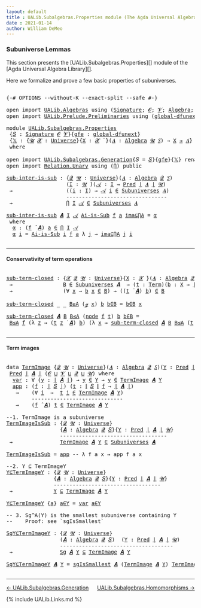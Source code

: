 ```yaml
---
layout: default
title : UALib.Subalgebras.Properties module (The Agda Universal Algebra Library)
date : 2021-01-14
author: William DeMeo
---
```


### <a id="subuniverse-lemmas">Subuniverse Lemmas</a>

This section presents the [UALib.Subalgebras.Properties][]  module of the [Agda Universal Algebra Library][].

Here we formalize and prove a few basic properties of subuniverses.

<pre class="Agda">

<a id="396" class="Symbol">{-#</a> <a id="400" class="Keyword">OPTIONS</a> <a id="408" class="Pragma">--without-K</a> <a id="420" class="Pragma">--exact-split</a> <a id="434" class="Pragma">--safe</a> <a id="441" class="Symbol">#-}</a>

<a id="446" class="Keyword">open</a> <a id="451" class="Keyword">import</a> <a id="458" href="UALib.Algebras.html" class="Module">UALib.Algebras</a> <a id="473" class="Keyword">using</a> <a id="479" class="Symbol">(</a><a id="480" href="UALib.Algebras.Signatures.html#1457" class="Function">Signature</a><a id="489" class="Symbol">;</a> <a id="491" href="universes.html#613" class="Generalizable">𝓞</a><a id="492" class="Symbol">;</a> <a id="494" href="universes.html#617" class="Generalizable">𝓥</a><a id="495" class="Symbol">;</a> <a id="497" href="UALib.Algebras.Algebras.html#813" class="Function">Algebra</a><a id="504" class="Symbol">;</a> <a id="506" href="UALib.Algebras.Algebras.html#3579" class="Function Operator">_↠_</a><a id="509" class="Symbol">)</a>
<a id="511" class="Keyword">open</a> <a id="516" class="Keyword">import</a> <a id="523" href="UALib.Prelude.Preliminaries.html" class="Module">UALib.Prelude.Preliminaries</a> <a id="551" class="Keyword">using</a> <a id="557" class="Symbol">(</a><a id="558" href="MGS-Subsingleton-Theorems.html#3468" class="Function">global-dfunext</a><a id="572" class="Symbol">;</a> <a id="574" href="universes.html#551" class="Postulate">Universe</a><a id="582" class="Symbol">;</a> <a id="584" href="universes.html#758" class="Function Operator">_̇</a><a id="586" class="Symbol">)</a>

<a id="589" class="Keyword">module</a> <a id="596" href="UALib.Subalgebras.Properties.html" class="Module">UALib.Subalgebras.Properties</a>
 <a id="626" class="Symbol">{</a><a id="627" href="UALib.Subalgebras.Properties.html#627" class="Bound">𝑆</a> <a id="629" class="Symbol">:</a> <a id="631" href="UALib.Algebras.Signatures.html#1457" class="Function">Signature</a> <a id="641" href="universes.html#613" class="Generalizable">𝓞</a> <a id="643" href="universes.html#617" class="Generalizable">𝓥</a><a id="644" class="Symbol">}{</a><a id="646" href="UALib.Subalgebras.Properties.html#646" class="Bound">gfe</a> <a id="650" class="Symbol">:</a> <a id="652" href="MGS-Subsingleton-Theorems.html#3468" class="Function">global-dfunext</a><a id="666" class="Symbol">}</a>
 <a id="669" class="Symbol">{</a><a id="670" href="UALib.Subalgebras.Properties.html#670" class="Bound">𝕏</a> <a id="672" class="Symbol">:</a> <a id="674" class="Symbol">{</a><a id="675" href="UALib.Subalgebras.Properties.html#675" class="Bound">𝓤</a> <a id="677" href="UALib.Subalgebras.Properties.html#677" class="Bound">𝓧</a> <a id="679" class="Symbol">:</a> <a id="681" href="universes.html#551" class="Postulate">Universe</a><a id="689" class="Symbol">}{</a><a id="691" href="UALib.Subalgebras.Properties.html#691" class="Bound">X</a> <a id="693" class="Symbol">:</a> <a id="695" href="UALib.Subalgebras.Properties.html#677" class="Bound">𝓧</a> <a id="697" href="universes.html#758" class="Function Operator">̇</a> <a id="699" class="Symbol">}(</a><a id="701" href="UALib.Subalgebras.Properties.html#701" class="Bound">𝑨</a> <a id="703" class="Symbol">:</a> <a id="705" href="UALib.Algebras.Algebras.html#813" class="Function">Algebra</a> <a id="713" href="UALib.Subalgebras.Properties.html#675" class="Bound">𝓤</a> <a id="715" href="UALib.Subalgebras.Properties.html#627" class="Bound">𝑆</a><a id="716" class="Symbol">)</a> <a id="718" class="Symbol">→</a> <a id="720" href="UALib.Subalgebras.Properties.html#691" class="Bound">X</a> <a id="722" href="UALib.Algebras.Algebras.html#3579" class="Function Operator">↠</a> <a id="724" href="UALib.Subalgebras.Properties.html#701" class="Bound">𝑨</a><a id="725" class="Symbol">}</a>
 <a id="728" class="Keyword">where</a>

<a id="735" class="Keyword">open</a> <a id="740" class="Keyword">import</a> <a id="747" href="UALib.Subalgebras.Generation.html" class="Module">UALib.Subalgebras.Generation</a><a id="775" class="Symbol">{</a><a id="776" class="Argument">𝑆</a> <a id="778" class="Symbol">=</a> <a id="780" href="UALib.Subalgebras.Properties.html#627" class="Bound">𝑆</a><a id="781" class="Symbol">}{</a><a id="783" href="UALib.Subalgebras.Properties.html#646" class="Bound">gfe</a><a id="786" class="Symbol">}{</a><a id="788" href="UALib.Subalgebras.Properties.html#670" class="Bound">𝕏</a><a id="789" class="Symbol">}</a> <a id="791" class="Keyword">renaming</a> <a id="800" class="Symbol">(</a>generator <a id="811" class="Symbol">to</a> ℊ<a id="815" class="Symbol">)</a> <a id="817" class="Keyword">public</a>
<a id="824" class="Keyword">open</a> <a id="829" class="Keyword">import</a> <a id="836" href="Relation.Unary.html" class="Module">Relation.Unary</a> <a id="851" class="Keyword">using</a> <a id="857" class="Symbol">(</a><a id="858" href="Relation.Unary.html#4506" class="Function">⋂</a><a id="859" class="Symbol">)</a> <a id="861" class="Keyword">public</a>

<a id="sub-inter-is-sub"></a><a id="869" href="UALib.Subalgebras.Properties.html#869" class="Function">sub-inter-is-sub</a> <a id="886" class="Symbol">:</a> <a id="888" class="Symbol">{</a><a id="889" href="UALib.Subalgebras.Properties.html#889" class="Bound">𝓠</a> <a id="891" href="UALib.Subalgebras.Properties.html#891" class="Bound">𝓤</a> <a id="893" class="Symbol">:</a> <a id="895" href="universes.html#551" class="Postulate">Universe</a><a id="903" class="Symbol">}(</a><a id="905" href="UALib.Subalgebras.Properties.html#905" class="Bound">𝑨</a> <a id="907" class="Symbol">:</a> <a id="909" href="UALib.Algebras.Algebras.html#813" class="Function">Algebra</a> <a id="917" href="UALib.Subalgebras.Properties.html#889" class="Bound">𝓠</a> <a id="919" href="UALib.Subalgebras.Properties.html#627" class="Bound">𝑆</a><a id="920" class="Symbol">)</a>
                   <a id="941" class="Symbol">(</a><a id="942" href="UALib.Subalgebras.Properties.html#942" class="Bound">I</a> <a id="944" class="Symbol">:</a> <a id="946" href="UALib.Subalgebras.Properties.html#891" class="Bound">𝓤</a> <a id="948" href="universes.html#758" class="Function Operator">̇</a><a id="949" class="Symbol">)(</a><a id="951" href="UALib.Subalgebras.Properties.html#951" class="Bound">𝒜</a> <a id="953" class="Symbol">:</a> <a id="955" href="UALib.Subalgebras.Properties.html#942" class="Bound">I</a> <a id="957" class="Symbol">→</a> <a id="959" href="UALib.Relations.Unary.html#1082" class="Function">Pred</a> <a id="964" href="UALib.Prelude.Preliminaries.html#10371" class="Function Operator">∣</a> <a id="966" href="UALib.Subalgebras.Properties.html#905" class="Bound">𝑨</a> <a id="968" href="UALib.Prelude.Preliminaries.html#10371" class="Function Operator">∣</a> <a id="970" href="UALib.Subalgebras.Properties.html#891" class="Bound">𝓤</a><a id="971" class="Symbol">)</a>
 <a id="974" class="Symbol">→</a>                 <a id="992" class="Symbol">((</a><a id="994" href="UALib.Subalgebras.Properties.html#994" class="Bound">i</a> <a id="996" class="Symbol">:</a> <a id="998" href="UALib.Subalgebras.Properties.html#942" class="Bound">I</a><a id="999" class="Symbol">)</a> <a id="1001" class="Symbol">→</a> <a id="1003" href="UALib.Subalgebras.Properties.html#951" class="Bound">𝒜</a> <a id="1005" href="UALib.Subalgebras.Properties.html#994" class="Bound">i</a> <a id="1007" href="UALib.Relations.Unary.html#2719" class="Function Operator">∈</a> <a id="1009" href="UALib.Subalgebras.Subuniverses.html#833" class="Function">Subuniverses</a> <a id="1022" href="UALib.Subalgebras.Properties.html#905" class="Bound">𝑨</a><a id="1023" class="Symbol">)</a>
                   <a id="1044" class="Comment">--------------------------------</a>
 <a id="1078" class="Symbol">→</a>                 <a id="1096" href="Relation.Unary.html#4506" class="Function">⋂</a> <a id="1098" href="UALib.Subalgebras.Properties.html#942" class="Bound">I</a> <a id="1100" href="UALib.Subalgebras.Properties.html#951" class="Bound">𝒜</a> <a id="1102" href="UALib.Relations.Unary.html#2719" class="Function Operator">∈</a> <a id="1104" href="UALib.Subalgebras.Subuniverses.html#833" class="Function">Subuniverses</a> <a id="1117" href="UALib.Subalgebras.Properties.html#905" class="Bound">𝑨</a>

<a id="1120" href="UALib.Subalgebras.Properties.html#869" class="Function">sub-inter-is-sub</a> <a id="1137" href="UALib.Subalgebras.Properties.html#1137" class="Bound">𝑨</a> <a id="1139" href="UALib.Subalgebras.Properties.html#1139" class="Bound">I</a> <a id="1141" href="UALib.Subalgebras.Properties.html#1141" class="Bound">𝒜</a> <a id="1143" href="UALib.Subalgebras.Properties.html#1143" class="Bound">Ai-is-Sub</a> <a id="1153" href="UALib.Subalgebras.Properties.html#1153" class="Bound">f</a> <a id="1155" href="UALib.Subalgebras.Properties.html#1155" class="Bound">a</a> <a id="1157" href="UALib.Subalgebras.Properties.html#1157" class="Bound">ima⊆⋂A</a> <a id="1164" class="Symbol">=</a> <a id="1166" href="UALib.Subalgebras.Properties.html#1177" class="Function">α</a>
 <a id="1169" class="Keyword">where</a>
  <a id="1177" href="UALib.Subalgebras.Properties.html#1177" class="Function">α</a> <a id="1179" class="Symbol">:</a> <a id="1181" class="Symbol">(</a><a id="1182" href="UALib.Subalgebras.Properties.html#1153" class="Bound">f</a> <a id="1184" href="UALib.Algebras.Algebras.html#3080" class="Function Operator">̂</a> <a id="1186" href="UALib.Subalgebras.Properties.html#1137" class="Bound">𝑨</a><a id="1187" class="Symbol">)</a> <a id="1189" href="UALib.Subalgebras.Properties.html#1155" class="Bound">a</a> <a id="1191" href="UALib.Relations.Unary.html#2719" class="Function Operator">∈</a> <a id="1193" href="Relation.Unary.html#4506" class="Function">⋂</a> <a id="1195" href="UALib.Subalgebras.Properties.html#1139" class="Bound">I</a> <a id="1197" href="UALib.Subalgebras.Properties.html#1141" class="Bound">𝒜</a>
  <a id="1201" href="UALib.Subalgebras.Properties.html#1177" class="Function">α</a> <a id="1203" href="UALib.Subalgebras.Properties.html#1203" class="Bound">i</a> <a id="1205" class="Symbol">=</a> <a id="1207" href="UALib.Subalgebras.Properties.html#1143" class="Bound">Ai-is-Sub</a> <a id="1217" href="UALib.Subalgebras.Properties.html#1203" class="Bound">i</a> <a id="1219" href="UALib.Subalgebras.Properties.html#1153" class="Bound">f</a> <a id="1221" href="UALib.Subalgebras.Properties.html#1155" class="Bound">a</a> <a id="1223" class="Symbol">λ</a> <a id="1225" href="UALib.Subalgebras.Properties.html#1225" class="Bound">j</a> <a id="1227" class="Symbol">→</a> <a id="1229" href="UALib.Subalgebras.Properties.html#1157" class="Bound">ima⊆⋂A</a> <a id="1236" href="UALib.Subalgebras.Properties.html#1225" class="Bound">j</a> <a id="1238" href="UALib.Subalgebras.Properties.html#1203" class="Bound">i</a>

</pre>

-------------------------------------------------------

#### <a id="conservativity-of-term-operations">Conservativity of term operations</a>

<pre class="Agda">

<a id="sub-term-closed"></a><a id="1410" href="UALib.Subalgebras.Properties.html#1410" class="Function">sub-term-closed</a> <a id="1426" class="Symbol">:</a> <a id="1428" class="Symbol">{</a><a id="1429" href="UALib.Subalgebras.Properties.html#1429" class="Bound">𝓧</a> <a id="1431" href="UALib.Subalgebras.Properties.html#1431" class="Bound">𝓠</a> <a id="1433" href="UALib.Subalgebras.Properties.html#1433" class="Bound">𝓤</a> <a id="1435" class="Symbol">:</a> <a id="1437" href="universes.html#551" class="Postulate">Universe</a><a id="1445" class="Symbol">}{</a><a id="1447" href="UALib.Subalgebras.Properties.html#1447" class="Bound">X</a> <a id="1449" class="Symbol">:</a> <a id="1451" href="UALib.Subalgebras.Properties.html#1429" class="Bound">𝓧</a> <a id="1453" href="universes.html#758" class="Function Operator">̇</a><a id="1454" class="Symbol">}(</a><a id="1456" href="UALib.Subalgebras.Properties.html#1456" class="Bound">𝑨</a> <a id="1458" class="Symbol">:</a> <a id="1460" href="UALib.Algebras.Algebras.html#813" class="Function">Algebra</a> <a id="1468" href="UALib.Subalgebras.Properties.html#1431" class="Bound">𝓠</a> <a id="1470" href="UALib.Subalgebras.Properties.html#627" class="Bound">𝑆</a><a id="1471" class="Symbol">)(</a><a id="1473" href="UALib.Subalgebras.Properties.html#1473" class="Bound">B</a> <a id="1475" class="Symbol">:</a> <a id="1477" href="UALib.Relations.Unary.html#1082" class="Function">Pred</a> <a id="1482" href="UALib.Prelude.Preliminaries.html#10371" class="Function Operator">∣</a> <a id="1484" href="UALib.Subalgebras.Properties.html#1456" class="Bound">𝑨</a> <a id="1486" href="UALib.Prelude.Preliminaries.html#10371" class="Function Operator">∣</a> <a id="1488" href="UALib.Subalgebras.Properties.html#1433" class="Bound">𝓤</a><a id="1489" class="Symbol">)</a>
 <a id="1492" class="Symbol">→</a>                <a id="1509" href="UALib.Subalgebras.Properties.html#1473" class="Bound">B</a> <a id="1511" href="UALib.Relations.Unary.html#2719" class="Function Operator">∈</a> <a id="1513" href="UALib.Subalgebras.Subuniverses.html#833" class="Function">Subuniverses</a> <a id="1526" href="UALib.Subalgebras.Properties.html#1456" class="Bound">𝑨</a>  <a id="1529" class="Symbol">→</a> <a id="1531" class="Symbol">(</a><a id="1532" href="UALib.Subalgebras.Properties.html#1532" class="Bound">t</a> <a id="1534" class="Symbol">:</a> <a id="1536" href="UALib.Terms.Basic.html#1040" class="Datatype">Term</a><a id="1540" class="Symbol">)(</a><a id="1542" href="UALib.Subalgebras.Properties.html#1542" class="Bound">b</a> <a id="1544" class="Symbol">:</a> <a id="1546" href="UALib.Subalgebras.Properties.html#1447" class="Bound">X</a> <a id="1548" class="Symbol">→</a> <a id="1550" href="UALib.Prelude.Preliminaries.html#10371" class="Function Operator">∣</a> <a id="1552" href="UALib.Subalgebras.Properties.html#1456" class="Bound">𝑨</a> <a id="1554" href="UALib.Prelude.Preliminaries.html#10371" class="Function Operator">∣</a><a id="1555" class="Symbol">)</a>
 <a id="1558" class="Symbol">→</a>                <a id="1575" class="Symbol">(∀</a> <a id="1578" href="UALib.Subalgebras.Properties.html#1578" class="Bound">x</a> <a id="1580" class="Symbol">→</a> <a id="1582" href="UALib.Subalgebras.Properties.html#1542" class="Bound">b</a> <a id="1584" href="UALib.Subalgebras.Properties.html#1578" class="Bound">x</a> <a id="1586" href="UALib.Relations.Unary.html#2719" class="Function Operator">∈</a> <a id="1588" href="UALib.Subalgebras.Properties.html#1473" class="Bound">B</a><a id="1589" class="Symbol">)</a> <a id="1591" class="Symbol">→</a> <a id="1593" class="Symbol">((</a><a id="1595" href="UALib.Subalgebras.Properties.html#1532" class="Bound">t</a> <a id="1597" href="UALib.Terms.Operations.html#1383" class="Function Operator">̇</a> <a id="1599" href="UALib.Subalgebras.Properties.html#1456" class="Bound">𝑨</a><a id="1600" class="Symbol">)</a> <a id="1602" href="UALib.Subalgebras.Properties.html#1542" class="Bound">b</a><a id="1603" class="Symbol">)</a> <a id="1605" href="UALib.Relations.Unary.html#2719" class="Function Operator">∈</a> <a id="1607" href="UALib.Subalgebras.Properties.html#1473" class="Bound">B</a>

<a id="1610" href="UALib.Subalgebras.Properties.html#1410" class="Function">sub-term-closed</a> <a id="1626" class="Symbol">_</a> <a id="1628" class="Symbol">_</a> <a id="1630" href="UALib.Subalgebras.Properties.html#1630" class="Bound">B≤A</a> <a id="1634" class="Symbol">(</a><a id="1635" href="UALib.Subalgebras.Properties.html#814" class="InductiveConstructor">ℊ</a> <a id="1637" href="UALib.Subalgebras.Properties.html#1637" class="Bound">x</a><a id="1638" class="Symbol">)</a> <a id="1640" href="UALib.Subalgebras.Properties.html#1640" class="Bound">b</a> <a id="1642" href="UALib.Subalgebras.Properties.html#1642" class="Bound">b∈B</a> <a id="1646" class="Symbol">=</a> <a id="1648" href="UALib.Subalgebras.Properties.html#1642" class="Bound">b∈B</a> <a id="1652" href="UALib.Subalgebras.Properties.html#1637" class="Bound">x</a>

<a id="1655" href="UALib.Subalgebras.Properties.html#1410" class="Function">sub-term-closed</a> <a id="1671" href="UALib.Subalgebras.Properties.html#1671" class="Bound">𝑨</a> <a id="1673" href="UALib.Subalgebras.Properties.html#1673" class="Bound">B</a> <a id="1675" href="UALib.Subalgebras.Properties.html#1675" class="Bound">B≤A</a> <a id="1679" class="Symbol">(</a><a id="1680" href="UALib.Terms.Basic.html#1123" class="InductiveConstructor">node</a> <a id="1685" href="UALib.Subalgebras.Properties.html#1685" class="Bound">f</a> <a id="1687" href="UALib.Subalgebras.Properties.html#1687" class="Bound">t</a><a id="1688" class="Symbol">)</a> <a id="1690" href="UALib.Subalgebras.Properties.html#1690" class="Bound">b</a> <a id="1692" href="UALib.Subalgebras.Properties.html#1692" class="Bound">b∈B</a> <a id="1696" class="Symbol">=</a>
 <a id="1699" href="UALib.Subalgebras.Properties.html#1675" class="Bound">B≤A</a> <a id="1703" href="UALib.Subalgebras.Properties.html#1685" class="Bound">f</a> <a id="1705" class="Symbol">(λ</a> <a id="1708" href="UALib.Subalgebras.Properties.html#1708" class="Bound">z</a> <a id="1710" class="Symbol">→</a> <a id="1712" class="Symbol">(</a><a id="1713" href="UALib.Subalgebras.Properties.html#1687" class="Bound">t</a> <a id="1715" href="UALib.Subalgebras.Properties.html#1708" class="Bound">z</a> <a id="1717" href="UALib.Terms.Operations.html#1383" class="Function Operator">̇</a> <a id="1719" href="UALib.Subalgebras.Properties.html#1671" class="Bound">𝑨</a><a id="1720" class="Symbol">)</a> <a id="1722" href="UALib.Subalgebras.Properties.html#1690" class="Bound">b</a><a id="1723" class="Symbol">)</a> <a id="1725" class="Symbol">(λ</a> <a id="1728" href="UALib.Subalgebras.Properties.html#1728" class="Bound">x</a> <a id="1730" class="Symbol">→</a> <a id="1732" href="UALib.Subalgebras.Properties.html#1410" class="Function">sub-term-closed</a> <a id="1748" href="UALib.Subalgebras.Properties.html#1671" class="Bound">𝑨</a> <a id="1750" href="UALib.Subalgebras.Properties.html#1673" class="Bound">B</a> <a id="1752" href="UALib.Subalgebras.Properties.html#1675" class="Bound">B≤A</a> <a id="1756" class="Symbol">(</a><a id="1757" href="UALib.Subalgebras.Properties.html#1687" class="Bound">t</a> <a id="1759" href="UALib.Subalgebras.Properties.html#1728" class="Bound">x</a><a id="1760" class="Symbol">)</a> <a id="1762" href="UALib.Subalgebras.Properties.html#1690" class="Bound">b</a> <a id="1764" href="UALib.Subalgebras.Properties.html#1692" class="Bound">b∈B</a><a id="1767" class="Symbol">)</a>

</pre>


---------------------------------------------------

#### <a id="term-images">Term images</a>

<pre class="Agda">

<a id="1892" class="Keyword">data</a> <a id="TermImage"></a><a id="1897" href="UALib.Subalgebras.Properties.html#1897" class="Datatype">TermImage</a> <a id="1907" class="Symbol">{</a><a id="1908" href="UALib.Subalgebras.Properties.html#1908" class="Bound">𝓠</a> <a id="1910" href="UALib.Subalgebras.Properties.html#1910" class="Bound">𝓤</a> <a id="1912" class="Symbol">:</a> <a id="1914" href="universes.html#551" class="Postulate">Universe</a><a id="1922" class="Symbol">}(</a><a id="1924" href="UALib.Subalgebras.Properties.html#1924" class="Bound">𝑨</a> <a id="1926" class="Symbol">:</a> <a id="1928" href="UALib.Algebras.Algebras.html#813" class="Function">Algebra</a> <a id="1936" href="UALib.Subalgebras.Properties.html#1908" class="Bound">𝓠</a> <a id="1938" href="UALib.Subalgebras.Properties.html#627" class="Bound">𝑆</a><a id="1939" class="Symbol">)(</a><a id="1941" href="UALib.Subalgebras.Properties.html#1941" class="Bound">Y</a> <a id="1943" class="Symbol">:</a> <a id="1945" href="UALib.Relations.Unary.html#1082" class="Function">Pred</a> <a id="1950" href="UALib.Prelude.Preliminaries.html#10371" class="Function Operator">∣</a> <a id="1952" href="UALib.Subalgebras.Properties.html#1924" class="Bound">𝑨</a> <a id="1954" href="UALib.Prelude.Preliminaries.html#10371" class="Function Operator">∣</a> <a id="1956" href="UALib.Subalgebras.Properties.html#1910" class="Bound">𝓤</a><a id="1957" class="Symbol">)</a> <a id="1959" class="Symbol">:</a>
 <a id="1962" href="UALib.Relations.Unary.html#1082" class="Function">Pred</a> <a id="1967" href="UALib.Prelude.Preliminaries.html#10371" class="Function Operator">∣</a> <a id="1969" href="UALib.Subalgebras.Properties.html#1924" class="Bound">𝑨</a> <a id="1971" href="UALib.Prelude.Preliminaries.html#10371" class="Function Operator">∣</a> <a id="1973" class="Symbol">(</a><a id="1974" href="UALib.Subalgebras.Properties.html#641" class="Bound">𝓞</a> <a id="1976" href="Agda.Primitive.html#636" class="Function Operator">⊔</a> <a id="1978" href="UALib.Subalgebras.Properties.html#643" class="Bound">𝓥</a> <a id="1980" href="Agda.Primitive.html#636" class="Function Operator">⊔</a> <a id="1982" href="UALib.Subalgebras.Properties.html#1908" class="Bound">𝓠</a> <a id="1984" href="Agda.Primitive.html#636" class="Function Operator">⊔</a> <a id="1986" href="UALib.Subalgebras.Properties.html#1910" class="Bound">𝓤</a><a id="1987" class="Symbol">)</a> <a id="1989" class="Keyword">where</a>
  <a id="TermImage.var"></a><a id="1997" href="UALib.Subalgebras.Properties.html#1997" class="InductiveConstructor">var</a> <a id="2001" class="Symbol">:</a> <a id="2003" class="Symbol">∀</a> <a id="2005" class="Symbol">{</a><a id="2006" href="UALib.Subalgebras.Properties.html#2006" class="Bound">y</a> <a id="2008" class="Symbol">:</a> <a id="2010" href="UALib.Prelude.Preliminaries.html#10371" class="Function Operator">∣</a> <a id="2012" href="UALib.Subalgebras.Properties.html#1924" class="Bound">𝑨</a> <a id="2014" href="UALib.Prelude.Preliminaries.html#10371" class="Function Operator">∣</a><a id="2015" class="Symbol">}</a> <a id="2017" class="Symbol">→</a> <a id="2019" href="UALib.Subalgebras.Properties.html#2006" class="Bound">y</a> <a id="2021" href="UALib.Relations.Unary.html#2719" class="Function Operator">∈</a> <a id="2023" href="UALib.Subalgebras.Properties.html#1941" class="Bound">Y</a> <a id="2025" class="Symbol">→</a> <a id="2027" href="UALib.Subalgebras.Properties.html#2006" class="Bound">y</a> <a id="2029" href="UALib.Relations.Unary.html#2719" class="Function Operator">∈</a> <a id="2031" href="UALib.Subalgebras.Properties.html#1897" class="Datatype">TermImage</a> <a id="2041" href="UALib.Subalgebras.Properties.html#1924" class="Bound">𝑨</a> <a id="2043" href="UALib.Subalgebras.Properties.html#1941" class="Bound">Y</a>
  <a id="TermImage.app"></a><a id="2047" href="UALib.Subalgebras.Properties.html#2047" class="InductiveConstructor">app</a> <a id="2051" class="Symbol">:</a> <a id="2053" class="Symbol">(</a><a id="2054" href="UALib.Subalgebras.Properties.html#2054" class="Bound">f</a> <a id="2056" class="Symbol">:</a> <a id="2058" href="UALib.Prelude.Preliminaries.html#10371" class="Function Operator">∣</a> <a id="2060" href="UALib.Subalgebras.Properties.html#627" class="Bound">𝑆</a> <a id="2062" href="UALib.Prelude.Preliminaries.html#10371" class="Function Operator">∣</a><a id="2063" class="Symbol">)</a> <a id="2065" class="Symbol">(</a><a id="2066" href="UALib.Subalgebras.Properties.html#2066" class="Bound">t</a> <a id="2068" class="Symbol">:</a> <a id="2070" href="UALib.Prelude.Preliminaries.html#10452" class="Function Operator">∥</a> <a id="2072" href="UALib.Subalgebras.Properties.html#627" class="Bound">𝑆</a> <a id="2074" href="UALib.Prelude.Preliminaries.html#10452" class="Function Operator">∥</a> <a id="2076" href="UALib.Subalgebras.Properties.html#2054" class="Bound">f</a> <a id="2078" class="Symbol">→</a> <a id="2080" href="UALib.Prelude.Preliminaries.html#10371" class="Function Operator">∣</a> <a id="2082" href="UALib.Subalgebras.Properties.html#1924" class="Bound">𝑨</a> <a id="2084" href="UALib.Prelude.Preliminaries.html#10371" class="Function Operator">∣</a><a id="2085" class="Symbol">)</a>
   <a id="2090" class="Symbol">→</a>    <a id="2095" class="Symbol">(∀</a> <a id="2098" href="UALib.Subalgebras.Properties.html#2098" class="Bound">i</a>  <a id="2101" class="Symbol">→</a>  <a id="2104" href="UALib.Subalgebras.Properties.html#2066" class="Bound">t</a> <a id="2106" href="UALib.Subalgebras.Properties.html#2098" class="Bound">i</a> <a id="2108" href="UALib.Relations.Unary.html#2719" class="Function Operator">∈</a> <a id="2110" href="UALib.Subalgebras.Properties.html#1897" class="Datatype">TermImage</a> <a id="2120" href="UALib.Subalgebras.Properties.html#1924" class="Bound">𝑨</a> <a id="2122" href="UALib.Subalgebras.Properties.html#1941" class="Bound">Y</a><a id="2123" class="Symbol">)</a>
        <a id="2133" class="Comment">-----------------------------</a>
   <a id="2166" class="Symbol">→</a>    <a id="2171" class="Symbol">(</a><a id="2172" href="UALib.Subalgebras.Properties.html#2054" class="Bound">f</a> <a id="2174" href="UALib.Algebras.Algebras.html#3080" class="Function Operator">̂</a> <a id="2176" href="UALib.Subalgebras.Properties.html#1924" class="Bound">𝑨</a><a id="2177" class="Symbol">)</a> <a id="2179" href="UALib.Subalgebras.Properties.html#2066" class="Bound">t</a> <a id="2181" href="UALib.Relations.Unary.html#2719" class="Function Operator">∈</a> <a id="2183" href="UALib.Subalgebras.Properties.html#1897" class="Datatype">TermImage</a> <a id="2193" href="UALib.Subalgebras.Properties.html#1924" class="Bound">𝑨</a> <a id="2195" href="UALib.Subalgebras.Properties.html#1941" class="Bound">Y</a>

<a id="2198" class="Comment">--1. TermImage is a subuniverse</a>
<a id="TermImageIsSub"></a><a id="2230" href="UALib.Subalgebras.Properties.html#2230" class="Function">TermImageIsSub</a> <a id="2245" class="Symbol">:</a> <a id="2247" class="Symbol">{</a><a id="2248" href="UALib.Subalgebras.Properties.html#2248" class="Bound">𝓠</a> <a id="2250" href="UALib.Subalgebras.Properties.html#2250" class="Bound">𝓤</a> <a id="2252" class="Symbol">:</a> <a id="2254" href="universes.html#551" class="Postulate">Universe</a><a id="2262" class="Symbol">}</a>
                 <a id="2281" class="Symbol">{</a><a id="2282" href="UALib.Subalgebras.Properties.html#2282" class="Bound">𝑨</a> <a id="2284" class="Symbol">:</a> <a id="2286" href="UALib.Algebras.Algebras.html#813" class="Function">Algebra</a> <a id="2294" href="UALib.Subalgebras.Properties.html#2248" class="Bound">𝓠</a> <a id="2296" href="UALib.Subalgebras.Properties.html#627" class="Bound">𝑆</a><a id="2297" class="Symbol">}{</a><a id="2299" href="UALib.Subalgebras.Properties.html#2299" class="Bound">Y</a> <a id="2301" class="Symbol">:</a> <a id="2303" href="UALib.Relations.Unary.html#1082" class="Function">Pred</a> <a id="2308" href="UALib.Prelude.Preliminaries.html#10371" class="Function Operator">∣</a> <a id="2310" href="UALib.Subalgebras.Properties.html#2282" class="Bound">𝑨</a> <a id="2312" href="UALib.Prelude.Preliminaries.html#10371" class="Function Operator">∣</a> <a id="2314" href="UALib.Subalgebras.Properties.html#2250" class="Bound">𝓤</a><a id="2315" class="Symbol">}</a>
                 <a id="2334" class="Comment">----------------------------------</a>
 <a id="2370" class="Symbol">→</a>               <a id="2386" href="UALib.Subalgebras.Properties.html#1897" class="Datatype">TermImage</a> <a id="2396" href="UALib.Subalgebras.Properties.html#2282" class="Bound">𝑨</a> <a id="2398" href="UALib.Subalgebras.Properties.html#2299" class="Bound">Y</a> <a id="2400" href="UALib.Relations.Unary.html#2719" class="Function Operator">∈</a> <a id="2402" href="UALib.Subalgebras.Subuniverses.html#833" class="Function">Subuniverses</a> <a id="2415" href="UALib.Subalgebras.Properties.html#2282" class="Bound">𝑨</a>

<a id="2418" href="UALib.Subalgebras.Properties.html#2230" class="Function">TermImageIsSub</a> <a id="2433" class="Symbol">=</a> <a id="2435" href="UALib.Subalgebras.Properties.html#2047" class="InductiveConstructor">app</a> <a id="2439" class="Comment">-- λ f a x → app f a x</a>

<a id="2463" class="Comment">--2. Y ⊆ TermImageY</a>
<a id="Y⊆TermImageY"></a><a id="2483" href="UALib.Subalgebras.Properties.html#2483" class="Function">Y⊆TermImageY</a> <a id="2496" class="Symbol">:</a> <a id="2498" class="Symbol">{</a><a id="2499" href="UALib.Subalgebras.Properties.html#2499" class="Bound">𝓠</a> <a id="2501" href="UALib.Subalgebras.Properties.html#2501" class="Bound">𝓤</a> <a id="2503" class="Symbol">:</a> <a id="2505" href="universes.html#551" class="Postulate">Universe</a><a id="2513" class="Symbol">}</a>
               <a id="2530" class="Symbol">{</a><a id="2531" href="UALib.Subalgebras.Properties.html#2531" class="Bound">𝑨</a> <a id="2533" class="Symbol">:</a> <a id="2535" href="UALib.Algebras.Algebras.html#813" class="Function">Algebra</a> <a id="2543" href="UALib.Subalgebras.Properties.html#2499" class="Bound">𝓠</a> <a id="2545" href="UALib.Subalgebras.Properties.html#627" class="Bound">𝑆</a><a id="2546" class="Symbol">}{</a><a id="2548" href="UALib.Subalgebras.Properties.html#2548" class="Bound">Y</a> <a id="2550" class="Symbol">:</a> <a id="2552" href="UALib.Relations.Unary.html#1082" class="Function">Pred</a> <a id="2557" href="UALib.Prelude.Preliminaries.html#10371" class="Function Operator">∣</a> <a id="2559" href="UALib.Subalgebras.Properties.html#2531" class="Bound">𝑨</a> <a id="2561" href="UALib.Prelude.Preliminaries.html#10371" class="Function Operator">∣</a> <a id="2563" href="UALib.Subalgebras.Properties.html#2501" class="Bound">𝓤</a><a id="2564" class="Symbol">}</a>
               <a id="2581" class="Comment">----------------------------------</a>
 <a id="2617" class="Symbol">→</a>             <a id="2631" href="UALib.Subalgebras.Properties.html#2548" class="Bound">Y</a> <a id="2633" href="UALib.Relations.Unary.html#3001" class="Function Operator">⊆</a> <a id="2635" href="UALib.Subalgebras.Properties.html#1897" class="Datatype">TermImage</a> <a id="2645" href="UALib.Subalgebras.Properties.html#2531" class="Bound">𝑨</a> <a id="2647" href="UALib.Subalgebras.Properties.html#2548" class="Bound">Y</a>

<a id="2650" href="UALib.Subalgebras.Properties.html#2483" class="Function">Y⊆TermImageY</a> <a id="2663" class="Symbol">{</a><a id="2664" href="UALib.Subalgebras.Properties.html#2664" class="Bound">a</a><a id="2665" class="Symbol">}</a> <a id="2667" href="UALib.Subalgebras.Properties.html#2667" class="Bound">a∈Y</a> <a id="2671" class="Symbol">=</a> <a id="2673" href="UALib.Subalgebras.Properties.html#1997" class="InductiveConstructor">var</a> <a id="2677" href="UALib.Subalgebras.Properties.html#2667" class="Bound">a∈Y</a>

<a id="2682" class="Comment">-- 3. Sg^A(Y) is the smallest subuniverse containing Y</a>
<a id="2737" class="Comment">--    Proof: see `sgIsSmallest`</a>

<a id="SgY⊆TermImageY"></a><a id="2770" href="UALib.Subalgebras.Properties.html#2770" class="Function">SgY⊆TermImageY</a> <a id="2785" class="Symbol">:</a> <a id="2787" class="Symbol">{</a><a id="2788" href="UALib.Subalgebras.Properties.html#2788" class="Bound">𝓠</a> <a id="2790" href="UALib.Subalgebras.Properties.html#2790" class="Bound">𝓤</a> <a id="2792" class="Symbol">:</a> <a id="2794" href="universes.html#551" class="Postulate">Universe</a><a id="2802" class="Symbol">}</a>
                 <a id="2821" class="Symbol">(</a><a id="2822" href="UALib.Subalgebras.Properties.html#2822" class="Bound">𝑨</a> <a id="2824" class="Symbol">:</a> <a id="2826" href="UALib.Algebras.Algebras.html#813" class="Function">Algebra</a> <a id="2834" href="UALib.Subalgebras.Properties.html#2788" class="Bound">𝓠</a> <a id="2836" href="UALib.Subalgebras.Properties.html#627" class="Bound">𝑆</a><a id="2837" class="Symbol">)</a>  <a id="2840" class="Symbol">(</a><a id="2841" href="UALib.Subalgebras.Properties.html#2841" class="Bound">Y</a> <a id="2843" class="Symbol">:</a> <a id="2845" href="UALib.Relations.Unary.html#1082" class="Function">Pred</a> <a id="2850" href="UALib.Prelude.Preliminaries.html#10371" class="Function Operator">∣</a> <a id="2852" href="UALib.Subalgebras.Properties.html#2822" class="Bound">𝑨</a> <a id="2854" href="UALib.Prelude.Preliminaries.html#10371" class="Function Operator">∣</a> <a id="2856" href="UALib.Subalgebras.Properties.html#2790" class="Bound">𝓤</a><a id="2857" class="Symbol">)</a>
                 <a id="2876" class="Comment">------------------------------------</a>
 <a id="2914" class="Symbol">→</a>               <a id="2930" href="UALib.Subalgebras.Generation.html#1100" class="Datatype">Sg</a> <a id="2933" href="UALib.Subalgebras.Properties.html#2822" class="Bound">𝑨</a> <a id="2935" href="UALib.Subalgebras.Properties.html#2841" class="Bound">Y</a> <a id="2937" href="UALib.Relations.Unary.html#3001" class="Function Operator">⊆</a> <a id="2939" href="UALib.Subalgebras.Properties.html#1897" class="Datatype">TermImage</a> <a id="2949" href="UALib.Subalgebras.Properties.html#2822" class="Bound">𝑨</a> <a id="2951" href="UALib.Subalgebras.Properties.html#2841" class="Bound">Y</a>

<a id="2954" href="UALib.Subalgebras.Properties.html#2770" class="Function">SgY⊆TermImageY</a> <a id="2969" href="UALib.Subalgebras.Properties.html#2969" class="Bound">𝑨</a> <a id="2971" href="UALib.Subalgebras.Properties.html#2971" class="Bound">Y</a> <a id="2973" class="Symbol">=</a> <a id="2975" href="UALib.Subalgebras.Generation.html#1668" class="Function">sgIsSmallest</a> <a id="2988" href="UALib.Subalgebras.Properties.html#2969" class="Bound">𝑨</a> <a id="2990" class="Symbol">(</a><a id="2991" href="UALib.Subalgebras.Properties.html#1897" class="Datatype">TermImage</a> <a id="3001" href="UALib.Subalgebras.Properties.html#2969" class="Bound">𝑨</a> <a id="3003" href="UALib.Subalgebras.Properties.html#2971" class="Bound">Y</a><a id="3004" class="Symbol">)</a> <a id="3006" href="UALib.Subalgebras.Properties.html#2230" class="Function">TermImageIsSub</a> <a id="3021" href="UALib.Subalgebras.Properties.html#2483" class="Function">Y⊆TermImageY</a>

</pre>

---------------------------------

[← UALib.Subalgebras.Generation](UALib.Subalgebras.Generation.html)
<span style="float:right;">[UALib.Subalgebras.Homomorphisms →](UALib.Subalgebras.Homomorphisms.html)</span>

{% include UALib.Links.md %}
